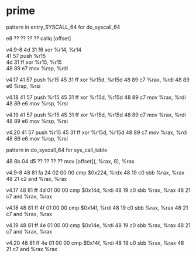 # prime

pattern in entry_SYSCALL_64 for do_syscall_64

e8 ?? ?? ?? ??  callq [offset]

v4.9-8
4d 31 f6	xor %r14, %r14  
41 57		push %r15  
4d 31 ff	xor %r15, %r15  
48 89 e7	mov %rsp, %rdi  

v4.17
41 57		push %r15
45 31 ff	xor %r15d, %r15d
48 89 c7	%rax, %rdi
48 89 e6	%rsp, %rsi

v4.18
41 57		push %r15
45 31 ff	xor %r15d, %r15d
48 89 c7	mov %rax, %rdi
48 89 e6	mov %rsp, %rsi

v4.19
41 57		push %r15
45 31 ff	xor %r15d, %r15d
48 89 c7	mov %rax, %rdi
48 89 e6	mov %rsp, %rsi

v4.20
41 57		push %r15
45 31 ff	xor %r15d, %r15d
48 89 c7	mov %rax, %rdi
48 89 e6	mov %rsp, %rsi

pattern in do_syscall_64 for sys_call_table

48 8b 04 d5 ?? ?? ?? ?? mov [offset](, %rax, 8), %rax

v4.9-8
48 81 fa 24 02 00 00	cmp $0x224, %rdx
48 19 c0       	  	sbb %rax, %rax
48 21 c2		and %rax, %rax

v4.17
48 81 ff 4d 01 00 00	cmp $0x14d, %rdi
48 19 c0       	  	sbb %rax, %rax
48 21 c7		and %rax, %rax

v4.18
48 81 ff 4f 01 00 00	cmp $0x14f, %rdi
48 19 c0       	  	sbb %rax, %rax
48 21 c7		and %rax, %rax

v4.19
48 81 ff 4e 01 00 00	cmp $0x14e, %rdi
48 19 c0       	  	sbb %rax, %rax
48 21 c7		and %rax, %rax

v4.20
48 81 ff 4e 01 00 00	cmp $0x14f, %rdi
48 19 c0       	  	sbb %rax, %rax
48 21 c7		and %rax %rax
